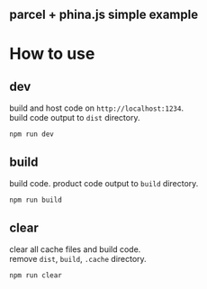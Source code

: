 parcel + phina.js simple example
---

# How to use

## dev

build and host code on `http://localhost:1234`.  
build code output to `dist` directory.

```
npm run dev
```

## build

build code.
product code output to `build` directory.

```
npm run build
```

## clear

clear all cache files and build code.  
remove `dist`, `build`, `.cache` directory.

```
npm run clear
```
